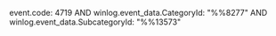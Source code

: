 event.code: 4719 AND winlog.event_data.CategoryId: "%%8277" AND winlog.event_data.SubcategoryId: "%%13573"
